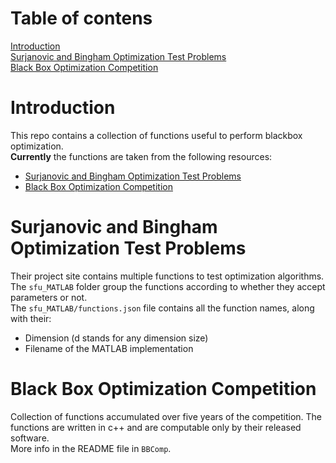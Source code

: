 # Table of contens
[Introduction](#introduction)  
[Surjanovic and Bingham Optimization Test Problems](#surjanovic-and-bingham-optimization-test-problems)  
[Black Box Optimization Competition](#black-box-optimization-competition)  

# Introduction
This repo contains a collection of functions useful to perform blackbox optimization.  
**Currently** the functions are taken from the following resources:
- [Surjanovic and Bingham Optimization Test Problems](https://www.sfu.ca/~ssurjano/optimization.html)
- [Black Box Optimization Competition](https://www.ini.rub.de/PEOPLE/glasmtbl/projects/bbcomp/)

# Surjanovic and Bingham Optimization Test Problems
Their project site contains multiple functions to test optimization algorithms.  
The `sfu_MATLAB` folder group the functions according to whether they accept parameters or not.  
The `sfu_MATLAB/functions.json` file contains all the function names, along with their:
- Dimension (d stands for any dimension size)
- Filename of the MATLAB implementation

# Black Box Optimization Competition
Collection of functions accumulated over five years of the competition. The functions are written in c++ and are computable only by their released software.  
More info in the README file in `BBComp`.

